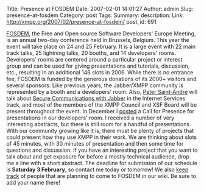 Title: Presence at FOSDEM
Date: 2007-02-01 14:01:27
Author: admin
Slug: presence-at-fosdem
Category: post
Tags: 
Summary: description:
Link: http://xmpp.org/2007/02/presence-at-fosdem/
post_id: 691


[FOSDEM](http://www.fosdem.org/), the Free and Open source Software Developers' Europe Meeting, is an annual two-day conference held in Brussels, Belgium. This year the event will take place on 24 and 25 February. It is a large event with 22 main track talks, 25 lightning talks, 20 booths, and 14 developers' rooms. Developers' rooms are centered around a particular project or interest group and can be used for giving presentations and tutorials, discussion, etc., resulting in an additional 146 slots in 2006. While there is no entrance fee, FOSDEM is funded by the generous donations of its 2000+ visitors and several sponsors. Like previous years, the Jabber/XMPP community is represented by a booth and a developers' room. Also, [Peter Saint-Andre](http://www.xmpp.org/xsf/people/stpeter.shtml) will talk about [Secure Communications with Jabber](http://fosdem.org/2007/schedule/events/jabber) in the Internet Services track, and most of the members of the XMPP Council and XSF Board will be present throughout the event. In December I [posted](http://ralphm.net/blog/2006/11/17/fosdem_2007_call) a Call for Presence for presentations in our developers' room. I received a number of very interesting abstracts, but there is still room for a handful of presentations. With our community growing like it is, there must be plenty of projects that could present how they use XMPP in their work. We are thinking about slots of 45 minutes, with 30 minutes of presentation and then some time for questions and discussion. If you have an interesting project that you want to talk about and get exposure for before a mostly technical audience, drop me a line with a short abstract. The deadline for submission of our schedule is **Saturday 3 February**, so contact me today or tomorrow! We also [keep track](http://wiki.jabber.org/index.php/FOSDEM_2007) of people that are planning to come to FOSDEM in our wiki. Be sure to add your name there!
